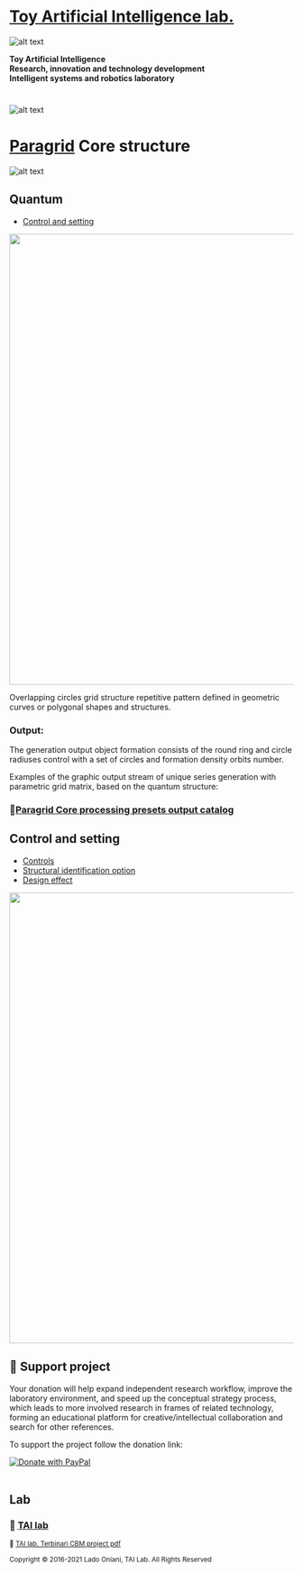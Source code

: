 


 # [Toy Artificial Intelligence lab.](https://ladooniani.github.io/tailab/) 
 
 ![alt text](https://github.com/ladooniani/tailab/blob/master/assets/toy_artificial_intelligence_lab_logo.png)

**Toy Artificial Intelligence\
Research, innovation and technology development\
Intelligent systems and robotics laboratory**

#

![alt text](https://github.com/ladooniani/tailab/blob/master/assets/tai_lab_terbinari_cbm_project_logo.png)

# [Paragrid](https://github.com/Toy-Artificial-Intelligence-lab/paragrid-doc) Core structure

![alt text](https://github.com/ladooniani/resume-cv/blob/main/img/img19.jpg)

## Quantum

 - [Control and setting](#Control-and-setting)

<img src="https://github.com/Toy-Artificial-Intelligence-lab/paragrid-doc/blob/main/images/paragrid/paragrid-app-15.png" width="800">

Overlapping circles grid structure repetitive pattern defined in geometric curves or polygonal shapes and structures.

### Output:
 
The generation output object formation consists of the round ring and circle radiuses control with a set of circles and formation density orbits number.

Examples of the graphic output stream of unique series generation with parametric grid matrix, based on the quantum structure:
 
### 📌[Paragrid Core processing presets output catalog](https://github.com/Toy-Artificial-Intelligence-lab/paragrid-doc/blob/main/markups/paragrid-core-presets.md) 

## Control and setting

 - [Controls](#Controls)
 - [Structural identification option](#Structural-identification-option)
 - [Design effect](#Design-effect)

<img src="https://github.com/Toy-Artificial-Intelligence-lab/paragrid-doc/blob/main/images/paragrid/paragrid-app-15.png" width="800">

<!---

#### Controls

1. Change numeric up-down number value under **Unit radius** label to set circle radius.

2. Change numeric up-down number value under **Round radius** label to set round ring radius.

3. Change numeric up-down number value under **Unit number** label to set number of units.

4. Check **Multi orbit/single orbit** radio button in **Setting** group box to switch from single orbit to multi orbit mode and in in **Controls** change numeric up-down number value under **Density** label to set number of orbits.

 #### Structural identification option

1. Check or uncheck **Hide/Show node units** radio button to hide or display circles id numbers and count.

2. Check or uncheck **Hide/Show center link** radio button to hide or display the round ring radius identification circle.

#### Design effect

1. Set numeric up-down number value under **Width** label in **Setting** group box panel to increase/decrease circles line width.

2. Check or uncheck **Structure on/off** radio button in **Save** group box panel to use **Center colors off/on** option, which allows circle background and **Grid colors off/on** line color randomization. --->

## 💖 Support project

Your donation will help expand independent research workflow, improve the laboratory environment, and speed up the conceptual strategy process, which leads to more involved research in frames of related technology, forming an educational platform for creative/intellectual collaboration and search for other references.

To support the project follow the donation link: 

<a href="https://www.paypal.com/cgi-bin/webscr?cmd=_s-xclick&hosted_button_id=GRGH6SL9EL72U">
  <img src="https://www.paypalobjects.com/en_US/i/btn/btn_donate_SM.gif" alt="Donate with PayPal" /><br><br>
</a>

## Lab

### 🔬 [TAI lab](https://ladooniani.github.io/tailab/) 

<sub>📃 [TAI lab. Terbinari CBM project pdf](https://github.com/ladooniani/tailab/blob/master/docs/tai.pdf)<sub>

<sub>Copyright © 2016-2021 Lado Oniani, TAI Lab. All Rights Reserved<sub>

